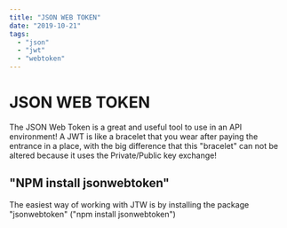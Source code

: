 ```yaml
---
title: "JSON WEB TOKEN"
date: "2019-10-21"
tags: 
  - "json"
  - "jwt"
  - "webtoken"
---
```


# JSON WEB TOKEN

The JSON Web Token is a great and useful tool to use in an API environment! A JWT is like a bracelet that you wear after paying the entrance in a place, with the big difference that this "bracelet" can not be altered because it uses the Private/Public key exchange!

## "NPM install jsonwebtoken"

The easiest way of working with JTW is by installing the package "jsonwebtoken" ("npm install jsonwebtoken")
